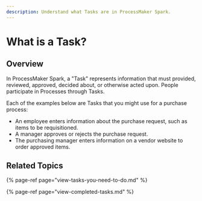 ```yaml
---
description: Understand what Tasks are in ProcessMaker Spark.
---
```


# What is a Task?

## Overview

In ProcessMaker Spark, a "Task" represents information that must provided, reviewed, approved, decided about, or otherwise acted upon. People participate in Processes through Tasks.

Each of the examples below are Tasks that you might use for a purchase process:

* An employee enters information about the purchase request, such as items to be requisitioned.
* A manager approves or rejects the purchase request.
* The purchasing manager enters information on a vendor website to order approved items.

## Related Topics

{% page-ref page="view-tasks-you-need-to-do.md" %}

{% page-ref page="view-completed-tasks.md" %}

